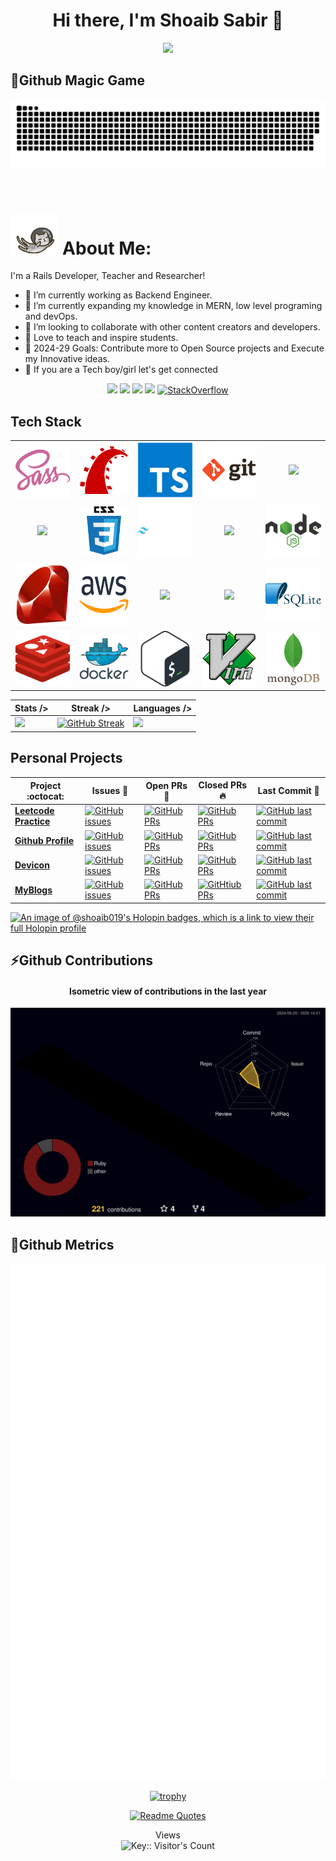  <div align="center">
    <h1> Hi there, I'm Shoaib Sabir 👋<a href="#"></h1>
  </div>

  <p align="center">
<a href="https://github.com/Shoaib19"><img src="https://readme-typing-svg.herokuapp.com?lines=Ruby+on+Rails+Developer;Backend+Engineer;DevOps+Engineer;Js+developer&center=true&width=500&height=50"></a>

## 🐛Github Magic Game

<p align="center">
 <img src="https://github.com/Shoaib19/Shoaib19/raw/output/github-contribution-grid-snake-dark.svg" alt="snake"></center>
</p>
<br>


# <img src='.github/workflows/flyingcat.gif' height=65/>  About Me:

I'm a Rails Developer, Teacher and Researcher!
- 🔭 I’m currently working as Backend Engineer.
- 🌱 I’m currently expanding my knowledge in MERN, low level programing and devOps.
- 👯 I’m looking to collaborate with other content creators and developers.
- 📢 Love to teach and inspire students.
- 🥅 2024-29 Goals: Contribute more to Open Source projects and Execute my Innovative ideas.
- 💎 If you are a Tech boy/girl let's get connected

<p align="center">
<a href="https://www.linkedin.com/in/shoaib-sabir-a3b88a212/"><img src="https://img.shields.io/badge/-Shoaib%20Sabir-0077B5?style=flat&logo=Linkedin&logoColor=white"/></a>
<a href="mailto:shoaibsabir019@gmail.com"><img src="https://img.shields.io/badge/-shoaibsabir019@gmail.com-D14836?style=flat&logo=Gmail&logoColor=white"/></a>
<a href="https://www.instagram.com/shoaibsabir099/"><img src="https://img.shields.io/badge/-@shoaibsabir-E4405F?style=flat&logo=Instagram&logoColor=white"/></a>
<a href="https://leetcode.com/Shoaib019/"><img src="https://img.shields.io/badge/-/shoaibsabir-e8b519?style=flat&logo=leetcode&logoColor=black"/></a>
<a href="https://stackoverflow.com/users/7203238/shoaib-sabir" target="_blank"><img alt="StackOverflow" 
src="https://stackoverflow-badge.onrender.com/api/StackOverflowBadge/7203238" /></a>
 </p>

<h2>Tech Stack</h2>

<table width="80%">
<tr>
    <td align='center' width="150">
        <img src="https://github.com/devicons/devicon/blob/master/icons/sass/sass-original.svg" width="100">
    </td>

  <td align='center' width="150">
        <img src="https://github.com/devicons/devicon/blob/master/icons/rails/rails-plain.svg"  width="100">
    </td>
 <td align='center' width="150">
        <img src="https://github.com/devicons/devicon/blob/master/icons/typescript/typescript-original.svg" width="100">
    </td>
 <td align='center' width="200">
        <img src="https://github.com/devicons/devicon/blob/master/icons/git/git-original-wordmark.svg" width="100">
    </td>
 <td align='center' width="200">
        <img src="https://www.vectorlogo.zone/logos/reactjs/reactjs-ar21.svg">
    </td>
 
</tr>
 
<tr>
    <td align='center' width="200">
        <img src="https://upload.wikimedia.org/wikipedia/commons/thumb/3/38/HTML5_Badge.svg/600px-HTML5_Badge.svg.png"  width="70">
    </td>
    <td align='center' width="200">
        <img src="https://raw.githubusercontent.com/devicons/devicon/0d6c64dbbf311879f7d563bfc3ccf559f9ed111c/icons/css3/css3-original-wordmark.svg" width="80">
    </td>
 <td align='center' width="200">
        <img src="https://github.com/devicons/devicon/blob/master/icons/tailwindcss/tailwindcss-original-wordmark.svg" width="170">
    </td>
     <td align='center' width="200">
        <img src="https://github.com/abranhe/programming-languages-logos/blob/master/src/javascript/javascript.svg" width="90">
    </td>
    <td align='center' width="200">
        <img src="https://github.com/devicons/devicon/blob/master/icons/nodejs/nodejs-original-wordmark.svg">
    </td>
</tr>
 
<tr>
    <td align='center' width="200">
        <img src="https://github.com/devicons/devicon/blob/master/icons/ruby/ruby-original.svg" width="100" height="100">
    </td>
    <td align='center' width="200">
        <img src="https://github.com/devicons/devicon/blob/master/icons/amazonwebservices/amazonwebservices-original-wordmark.svg" width="100" height="100">
    </td>
 <td align='center' width="200">
        <img src="https://www.vectorlogo.zone/logos/heroku/heroku-ar21.svg">
    </td>
  <td align='center' width="200">
        <img src="https://download.logo.wine/logo/MySQL/MySQL-Logo.wine.png" >
    </td>
    <td align='center' width="200">
        <img src="https://github.com/devicons/devicon/blob/master/icons/sqlite/sqlite-original-wordmark.svg" width="100">
    </td>
</tr>
	
<tr>
    <td align='center' width="200">
        <img src="https://github.com/devicons/devicon/blob/master/icons/redis/redis-original.svg"  width="90">
    </td>
    <td align='center' width="200">
        <img src="https://github.com/devicons/devicon/blob/master/icons/docker/docker-original-wordmark.svg" width="80">
    </td>
 <td align='center' width="200">
        <img src="https://github.com/devicons/devicon/blob/master/icons/bash/bash-original.svg" width="150">
    </td>
     <td align='center' width="200">
        <img src="https://github.com/devicons/devicon/blob/master/icons/vim/vim-original.svg" width="90">
    </td>
    <td align='center' width="200">
        <img src="https://github.com/devicons/devicon/blob/master/icons/mongodb/mongodb-original-wordmark.svg" width="90">
    </td>
</tr>
    
</table>

|Stats />|Streak />|Languages />
|---|---|---|
|![](https://github-profile-summary-cards.vercel.app/api/cards/stats?username=Shoaib19&theme=gruvbox)|[![GitHub Streak](https://streak-stats.demolab.com/?user=Shoaib19&theme=gruvbox&hide_border=true&border_radius=32&date_format=j%20M%5B%20Y%5D&ring=888888)](https://git.io/streak-stats)|![](https://github-profile-summary-cards.vercel.app/api/cards/repos-per-language?username=Shoaib19&theme=gruvbox)|
 
 ## Personal Projects

| Project :octocat:                                                                | Issues :bug:                                                                                                                                                                             | Open PRs :bell:                                                                                                                                                             | Closed PRs :fire:                                                                                                                                                                                                       | Last Commit 🚩                                                                                                                                                                                      |
| -------------------------------------------------------------------------------- | ---------------------------------------------------------------------------------------------------------------------------------------------------------------------------------------- | --------------------------------------------------------------------------------------------------------------------------------------------------------------------------- | ----------------------------------------------------------------------------------------------------------------------------------------------------------------------------------------------------------------------- | --------------------------------------------------------------------------------------------------------------------------------------------------------------------------------------------------- |
| [**Leetcode Practice**](https://github.com/Shoaib19/Leetcode)                  | [![GitHub issues](https://img.shields.io/github/issues/Shoaib19/Leetcode?color=green&logo=github&style=flat)](https://github.com/Shoaib19/Leetcode/issues)                           | [![GitHub PRs](https://img.shields.io/github/issues-pr/Shoaib19/Leetcode?style=flat&logo=github)](https://github.com/Shoaib19/Leetcode/pulls)                           | [![GitHub PRs](https://img.shields.io/github/issues-pr-closed/Shoaib19/Leetcode?style=flat&color=critical&logo=github)](https://github.com/Shoaib19/Leetcode/pulls?q=is%3Apr+is%3Aclosed)                           | [![GitHub last commit](https://img.shields.io/github/last-commit/Shoaib19/Leetcode?color=blue&logo=github&style=flat)](https://github.com/Shoaib19/Leetcode/commits/)                           |
| [**Github Profile**](https://github.com/Shoaib19/Shoaib19)                   | [![GitHub issues](https://img.shields.io/github/issues/Shoaib19/Shoaib19?color=green&logo=github&style=flat)](https://github.com/Shoaib19/Shoaib19/issues)                       | [![GitHub PRs](https://img.shields.io/github/issues-pr/Shoaib19/Shoaib19?style=flat&logo=github)](https://github.com/Shoaib19/Shoaib19/pulls)                       | [![GitHub PRs](https://img.shields.io/github/issues-pr-closed/Shoaib19/Shoaib19?style=flat&color=critical&logo=github)](https://github.com/Shoaib19/Shoaib19/pulls?q=is%3Apr+is%3Aclosed)                       | [![GitHub last commit](https://img.shields.io/github/last-commit/Shoaib19/Shoaib19?color=blue&logo=github&style=flat)](https://github.com/Shoaib19/Shoaib19/commits/)                       |
| [**Devicon**](https://github.com/Shoaib19/devicon) | [![GitHub issues](https://img.shields.io/github/issues/Shoaib19/devicon?color=green&logo=github&style=flat)](https://github.com/Shoaib19/devicon/issues) | [![GitHub PRs](https://img.shields.io/github/issues-pr/Shoaib19/devicon?style=flat&logo=github)](https://github.com/Shoaib19/devicon/pulls) | [![GitHub PRs](https://img.shields.io/github/issues-pr-closed/Shoaib19/devicon?style=flat&color=critical&logo=github)](https://github.com/Shoaib19/devicon/pulls?q=is%3Apr+is%3Aclosed) | [![GitHub last commit](https://img.shields.io/github/last-commit/Shoaib19/devicon?color=blue&logo=github&style=flat)](https://github.com/Shoaib19/devicon/commits/) |
| [**MyBlogs**](https://github.com/Shoaib19/tech-blogs)    | [![GitHub issues](https://img.shields.io/github/issues/Shoaib19/tech-blogs?color=green&logo=github&style=flat)](https://github.com/Shoaib19/tech-blogs/issues)       | [![GitHub PRs](https://img.shields.io/github/issues-pr/Shoaib19/tech-blogs?style=flat&logo=github)](https://github.com/Shoaib19/tech-blogs/pulls)       | [![GitHtiub PRs](https://img.shields.io/github/issues-pr-closed/Shoaib19/tech-blogs?style=flat&color=critical&logo=github)](https://github.com/Shoaib19/tech-blogs/pulls?q=is%3Apr+is%3Aclosed)     | [![GitHub last commit](https://img.shields.io/github/last-commit/Shoaib19/tech-blogs?color=blue&logo=github&style=flat)](https://github.com/Shoaib19/tech-blogs/commits/)       |

[![An image of @shoaib019's Holopin badges, which is a link to view their full Holopin profile](https://holopin.me/shoaib019)](https://holopin.io/@shoaib019)

## ⚡️Github Contributions
	
<h4 align="center">Isometric view of contributions in the last year</h4>
<p align="center">
	<a href="./profile-3d-contrib/profile-night-rainbow.svg">
		<img width="900em" src="./profile-3d-contrib/profile-night-rainbow.svg">
	</a>
</p>

## 🚀Github Metrics

<p align="center">
	<img width="625em" src="https://github.com/Shoaib19/Shoaib19/blob/main/github-metrics.svg" />
</p>

<p align="center"> 
 <a href="https://github.com/Shoaib19/github-profile-trophy">
  <img src="https://github-profile-trophy.vercel.app/?username=Shoaib19&theme=gruvbox&no-frame=true&column=-1" alt="trophy">
 </a>
</p>

<p align="center">
 <a href="https://github.com/piyushsuthar/github-readme-quotes">
  <img src="https://quotes-github-readme.vercel.app/api?type=horizontal&theme=github" alt="Readme Quotes">
 </a>
</p>

<p align="center"> 
  Views<br>
  <img src="https://profile-counter.deno.dev/Shoaib19/count.svg" alt="Key:: Visitor's Count" />
</p>

